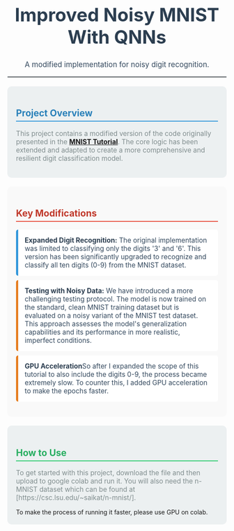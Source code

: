 <div align="center">
  <h1 style="font-size: 3em; font-weight: bold; color: #2c3e50;">
Improved Noisy MNIST With QNNs  </h1>
  <p style="font-size: 1.2em; color: #34495e;">
    A modified implementation for noisy digit recognition.
  </p>
</div>

<hr style="border: 1px solid #bdc3c7;"/>

<div style="background-color: #ecf0f1; padding: 20px; border-radius: 10px; margin: 20px 0;">
  <h2 style="color: #2980b9; border-bottom: 2px solid #3498db; padding-bottom: 5px;">
    Project Overview
  </h2>
  <p style="font-size: 1.1em; color: #7f8c8d;">
    This project contains a modified version of the code originally presented in the <strong><a href="https://www.tensorflow.org/quantum/tutorials/mnist">MNIST Tutorial</a></strong>. The core logic has been extended and adapted to create a more comprehensive and resilient digit classification model.
  </p>
</div>

<div style="background-color: #f9f9f9; padding: 20px; border-radius: 10px; margin: 20px 0;">
  <h2 style="color: #c0392b; border-bottom: 2px solid #e74c3c; padding-bottom: 5px;">
    Key Modifications
  </h2>
  <ul style="font-size: 1.1em; color: #34495e; list-style-type: none; padding-left: 0;">
    <li style="background: #fff; margin: 10px 0; padding: 15px; border-left: 5px solid #3498db; border-radius: 5px;">
      <strong style="color: #2c3e50;">Expanded Digit Recognition:</strong> The original implementation was limited to classifying only the digits '3' and '6'. This version has been significantly upgraded to recognize and classify all ten digits (0-9) from the MNIST dataset.
    </li>
    <li style="background: #fff; margin: 10px 0; padding: 15px; border-left: 5px solid #e67e22; border-radius: 5px;">
      <strong style="color: #2c3e50;">Testing with Noisy Data:</strong> We have introduced a more challenging testing protocol. The model is now trained on the standard, clean MNIST training dataset but is evaluated on a noisy variant of the MNIST test dataset. This approach assesses the model's generalization capabilities and its performance in more realistic, imperfect conditions.
    </li>
    <li style="background: #fff; margin: 10px 0; padding: 15px; border-left: 5px solid #e67e22; border-radius: 5px;">
      <strong style="color: #2c3e50;">GPU Acceleration</strong>So after I expanded the scope of this tutorial to also include the digits 0-9, the process became extremely slow. To counter this, I added GPU acceleration to make the epochs faster. 
    </li>
  </ul>
</div>

<div style="background-color: #ecf0f1; padding: 20px; border-radius: 10px; margin: 20px 0;">
  <h2 style="color: #27ae60; border-bottom: 2px solid #2ecc71; padding-bottom: 5px;">
    How to Use
  </h2>
  <p style="font-size: 1.1em; color: #7f8c8d;">
    To get started with this project, download the file and then upload to google colab and run it. You will also need the n-MNIST dataset which can be found at [https://csc.lsu.edu/~saikat/n-mnist/]. 
  </p>
  To make the process of running it faster, please use GPU on colab. 
</div>
